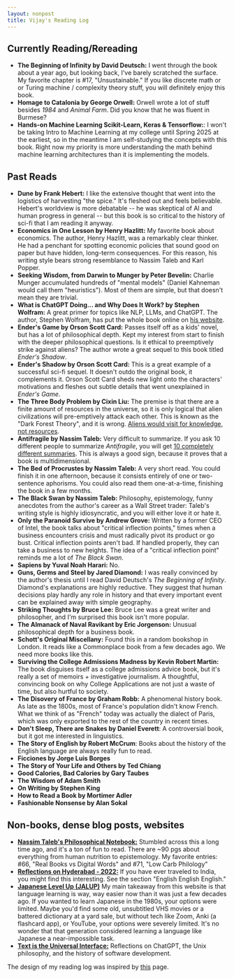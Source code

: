 ```yaml
---
layout: nonpost
title: Vijay's Reading Log
---
```


Currently Reading/Rereading
---------------------------

*   **The Beginning of Infinity by David Deutsch:** I went through the book about a year ago, but looking back, I've barely scratched the surface. My favorite chapter is #17, "Unsustainable." If you like discrete math or or Turing machine / complexity theory stuff, you will definitely enjoy this book.
*   **Homage to Catalonia by George Orwell:** Orwell wrote a lot of stuff besides _1984_ and _Animal Farm_. Did you know that he was fluent in Burmese?
*   **Hands-on Machine Learning Scikit-Learn, Keras & Tensorflow:**: I won't be taking Intro to Machine Learning at my college until Spring 2025 at the earliest, so in the meantime I am self-studying the concepts	with this book. Right now my priority is more understanding the math behind machine learning architectures than it is implementing the models. 

Past Reads
----------

*   **Dune by Frank Hebert:** I like the extensive thought that went into the logistics of harvesting "the spice." It's fleshed out and feels believable. Hebert's worldview is more debatable -- he was skeptical of AI and human progress in general -- but this book is so critical to the history of sci-fi that I am reading it anyway. 
*   **Economics in One Lesson by Henry Hazlitt:** My favorite book about economics. The author, Henry Hazlitt, was a remarkably clear thinker. He had a penchant for spotting economic policies that sound good on paper but have hidden, long-term consequences. For this reason, his writing style bears strong resemblance to Nassim Taleb and Karl Popper.
*   **Seeking Wisdom, from Darwin to Munger by Peter Bevelin:** Charlie Munger accumulated hundreds of "mental models" (Daniel Kahneman would call them "heuristics"). Most of them are simple, but that doesn't mean they are trivial.
*   **What is ChatGPT Doing... and Why Does It Work? by Stephen Wolfram:** A great primer for topics like NLP, LLMs, and ChatGPT. The author, Stephen Wolfram, has put the whole book online on [his website](https://writings.stephenwolfram.com/2023/02/what-is-chatgpt-doing-and-why-does-it-work/).
*   **Ender's Game by Orson Scott Card:** Passes itself off as a kids' novel, but has a lot of philosophical depth. Kept my interest from start to finish with the deeper philosophical questions. Is it ethical to preemptively strike against aliens? The author wrote a great sequel to this book titled _Ender's Shadow_.
*   **Ender's Shadow by Orson Scott Card:** This is a great example of a successful sci-fi sequel. It doesn't outdo the original book, it complements it. Orson Scott Card sheds new light onto the characters' motivations and fleshes out subtle details that went unexplained in _Ender's Game_.
*   **The Three Body Problem by Cixin Liu:** The premise is that there are a finite amount of resources in the universe, so it is only logical that alien civilizations will pre-emptively attack each other. This is known as the "Dark Forest Theory", and it is wrong. [Aliens would visit for knowledge, not resources](https://nav.al/resources).
*   **Antifragile by Nassim Taleb:** Very difficult to summarize. If you ask 10 different people to summarize _Antifragile_, you will get [10 completely different summaries](https://x.com/nntaleb/status/1735647215421411675?s=20). This is always a good sign, because it proves that a book is multidimensional.
*   **The Bed of Procrustes by Nassim Taleb:** A very short read. You could finish it in one afternoon, because it consists entirely of one or two-sentence aphorisms. You could also read them one-at-a-time, finishing the book in a few months.
*   **The Black Swan by Nassim Taleb:** Philosophy, epistemology, funny anecdotes from the author's career as a Wall Street trader: Taleb's writing style is highly idiosyncratic, and you will either love it or hate it.
*   **Only the Paranoid Survive by Andrew Grove:** Written by a former CEO of Intel, the book talks about "critical inflection points," times when a business encounters crisis and must radically pivot its product or go bust. Critical inflection points aren't bad. If handled properly, they can take a business to new heights. The idea of a "critical inflection point" reminds me a lot of _The Black Swan_.
*   **Sapiens by Yuval Noah Harari:** No.
*   **Guns, Germs and Steel by Jared Diamond:** I was really convinced by the author's thesis until I read David Deutsch's _The Beginning of Infinity_. Diamond's explanations are highly reductive. They suggest that human decisions play hardly any role in history and that every important event can be explained away with simple geography.
*   **Striking Thoughts by Bruce Lee:** Bruce Lee was a great writer and philosopher, and I'm surprised this book isn't more popular.
*   **The Almanack of Naval Ravikant by Eric Jorgenson:** Unusual philosophical depth for a business book.
*   **Schott's Original Miscellany:** Found this in a random bookshop in London. It reads like a Commonplace book from a few decades ago. We need more books like this.
*   **Surviving the College Admissions Madness by Kevin Robert Martin:** The book disguises itself as a college admissions advice book, but it's really a set of memoirs + investigative journalism. A thoughtful, convincing book on why College Applications are not just a waste of time, but also hurtful to society.
*   **The Disovery of France by Graham Robb:** A phenomenal history book. As late as the 1800s, most of France's population didn't know French. What we think of as "French" today was actually the dialect of Paris, which was only exported to the rest of the country in recent times.
*   **Don't Sleep, There are Snakes by Daniel Everett**: A controversial book, but it got me interested in linguistics.
*   **The Story of English by Robert McCrum**: Books about the history of the English language are always really fun to read. 
*   **Ficciones by Jorge Luis Borges**
*   **The Story of Your Life and Others by Ted Chiang**
*   **Good Calories, Bad Calories by Gary Taubes**
*   **The Wisdom of Adam Smith**
*   **On Writing by Stephen King**
*   **How to Read a Book by Mortimer Adler**
*   **Fashionable Nonsense by Alan Sokal**

Non-books, dense blog posts, websites
-------------------------------------

*   **[Nassim Taleb's Philosophical Notebook:](https://fooledbyrandomness.com/notebook.htm)** Stumbled across this a long time ago, and it's a ton of fun to read. There are ~90 pgs about everything from human nutrition to epistemology. My favorite entries: #66, "Real Books vs Digital Words" and #71, "Low Carb Philology"
*   **[Reflections on Hyderabad - 2022:](https://thatmaldivesblog.wordpress.com/2022/06/21/reflections-on-hyderabad-2022/)** If you have ever traveled to India, you might find this interesting. See the section "English English English."
*   **[Japanese Level Up (JALUP)](https://japaneselevelup.com/)** My main takeaway from this website is that language learning is way, way easier now than it was just a few decades ago. If you wanted to learn Japanese in the 1980s, your options were limited. Maybe you'd find some old, unsubtitled VHS movies or a battered dictionary at a yard sale, but without tech like Zoom, Anki (a flashcard app), or YouTube, your options were severely limited. It's no wonder that that generation considered learning a language like Japanese a near-impossible task.
*   **[Text is the Universal Interface:](https://scale.com/blog/text-universal-interface)** Reflections on ChatGPT, the Unix philosophy, and the history of software development.

The design of my reading log was inspired by [this](https://sigilwen.ca/reading.html) page.

